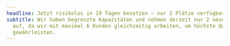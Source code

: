 ```yaml
---
headline: Jetzt risikolos in 19 Tagen besetzen – nur 2 Plätze verfügbar!
subtitle: Wir haben begrenzte Kapazitäten und nehmen derzeit nur 2 neue Kunden
  auf, da wir mit maximal 6 Kunden gleichzeitig arbeiten, um höchste Qualität zu
  gewährleisten.
---
```

